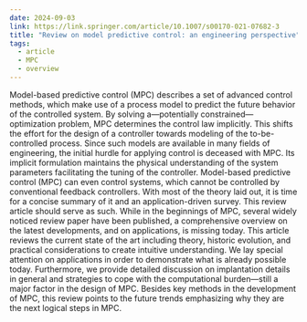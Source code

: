 ```yaml
---
date: 2024-09-03
link: https://link.springer.com/article/10.1007/s00170-021-07682-3
title: "Review on model predictive control: an engineering perspective"
tags:
  - article
  - MPC
  - overview
---
```

Model-based predictive control (MPC) describes a set of advanced control methods, which make use of a process model to predict the future behavior of the controlled system. By solving a—potentially constrained—optimization problem, MPC determines the control law implicitly. This shifts the effort for the design of a controller towards modeling of the to-be-controlled process. Since such models are available in many fields of engineering, the initial hurdle for applying control is deceased with MPC. Its implicit formulation maintains the physical understanding of the system parameters facilitating the tuning of the controller. Model-based predictive control (MPC) can even control systems, which cannot be controlled by conventional feedback controllers. With most of the theory laid out, it is time for a concise summary of it and an application-driven survey. This review article should serve as such. While in the beginnings of MPC, several widely noticed review paper have been published, a comprehensive overview on the latest developments, and on applications, is missing today. This article reviews the current state of the art including theory, historic evolution, and practical considerations to create intuitive understanding. We lay special attention on applications in order to demonstrate what is already possible today. Furthermore, we provide detailed discussion on implantation details in general and strategies to cope with the computational burden—still a major factor in the design of MPC. Besides key methods in the development of MPC, this review points to the future trends emphasizing why they are the next logical steps in MPC.